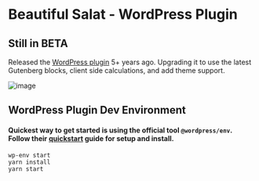 # Beautiful Salat - WordPress Plugin

## Still in BETA

Released the [WordPress plugin](https://wordpress.org/plugins/beautiful-salat/) 5+ years ago. Upgrading it to use the latest Gutenberg blocks, client side calculations, and add theme support.

![image](https://user-images.githubusercontent.com/26750288/145725761-cd675172-2e51-4b29-8619-b7ecff02b268.png)

## WordPress Plugin Dev Environment

#### Quickest way to get started is using the official tool `@wordpress/env`. Follow their [quickstart](https://developer.wordpress.org/block-editor/reference-guides/packages/packages-env/#quick-tldr-instructions) guide for setup and install.

```
wp-env start
yarn install
yarn start
```
